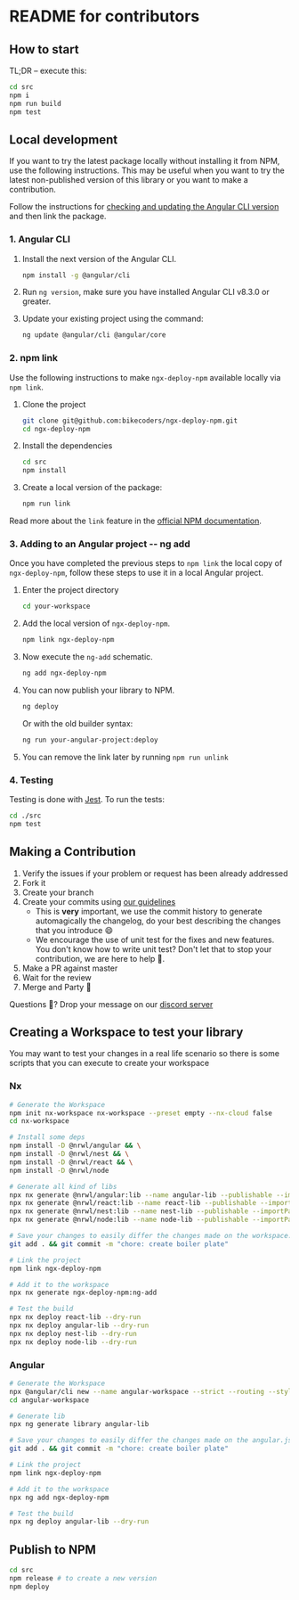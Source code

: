 # README for contributors

## How to start

TL;DR – execute this:

```sh
cd src
npm i
npm run build
npm test
```

## Local development

If you want to try the latest package locally without installing it from NPM, use the following instructions.
This may be useful when you want to try the latest non-published version of this library or you want to make a contribution.

Follow the instructions for [checking and updating the Angular CLI version](#angular-cli) and then link the package.

### 1. Angular CLI

1. Install the next version of the Angular CLI.

   ```sh
   npm install -g @angular/cli
   ```

2. Run `ng version`, make sure you have installed Angular CLI v8.3.0 or greater.

3. Update your existing project using the command:

   ```sh
   ng update @angular/cli @angular/core
   ```

### 2. npm link

Use the following instructions to make `ngx-deploy-npm` available locally via `npm link`.

1. Clone the project

   ```sh
   git clone git@github.com:bikecoders/ngx-deploy-npm.git
   cd ngx-deploy-npm
   ```

2. Install the dependencies

   ```sh
   cd src
   npm install
   ```

3. Create a local version of the package:

   ```sh
   npm run link
   ```

Read more about the `link` feature in the [official NPM documentation](https://docs.npmjs.com/cli/link).

### 3. Adding to an Angular project -- ng add

Once you have completed the previous steps to `npm link` the local copy of `ngx-deploy-npm`, follow these steps to use it in a local Angular project.

1. Enter the project directory

   ```sh
   cd your-workspace
   ```

2. Add the local version of `ngx-deploy-npm`.

   ```sh
   npm link ngx-deploy-npm
   ```

3. Now execute the `ng-add` schematic.

   ```sh
   ng add ngx-deploy-npm
   ```

4. You can now publish your library to NPM.

   ```sh
   ng deploy
   ```

   Or with the old builder syntax:

   ```sh
   ng run your-angular-project:deploy
   ```

5. You can remove the link later by running `npm run unlink`

### 4. Testing

Testing is done with [Jest](https://jestjs.io/).
To run the tests:

```sh
cd ./src
npm test
```

## Making a Contribution

1. Verify the issues if your problem or request has been already addressed
2. Fork it
3. Create your branch
4. Create your commits using [our guidelines](https://www.conventionalcommits.org/en/v1.0.0/)
   - This is **very** important, we use the commit history to generate automagically the changelog, do your best describing the changes that you introduce 😄
   - We encourage the use of unit test for the fixes and new features. You don't know how to write unit test? Don't let that to stop your contribution, we are here to help 👋.
5. Make a PR against master
6. Wait for the review
7. Merge and Party 🎉

Questions 🤔? Drop your message on our [discord server](https://discord.gg/cPa78y6rXn)

## Creating a Workspace to test your library

You may want to test your changes in a real life scenario so
there is some scripts that you can execute to create your workspace

### Nx

```sh
# Generate the Workspace
npm init nx-workspace nx-workspace --preset empty --nx-cloud false
cd nx-workspace

# Install some deps
npm install -D @nrwl/angular && \
npm install -D @nrwl/nest && \
npm install -D @nrwl/react && \
npm install -D @nrwl/node

# Generate all kind of libs
npx nx generate @nrwl/angular:lib --name angular-lib --publishable --importPath angular-lib --style scss && \
npx nx generate @nrwl/react:lib --name react-lib --publishable --importPath react-lib --style scss && \
npx nx generate @nrwl/nest:lib --name nest-lib --publishable --importPath nest-lib && \
npx nx generate @nrwl/node:lib --name node-lib --publishable --importPath node-lib

# Save your changes to easily differ the changes made on the workspace.json
git add . && git commit -m "chore: create boiler plate"

# Link the project
npm link ngx-deploy-npm

# Add it to the workspace
npx nx generate ngx-deploy-npm:ng-add

# Test the build
npx nx deploy react-lib --dry-run
npx nx deploy angular-lib --dry-run
npx nx deploy nest-lib --dry-run
npx nx deploy node-lib --dry-run
```

### Angular

```sh
# Generate the Workspace
npx @angular/cli new --name angular-workspace --strict --routing --style scss
cd angular-workspace

# Generate lib
npx ng generate library angular-lib

# Save your changes to easily differ the changes made on the angular.json
git add . && git commit -m "chore: create boiler plate"

# Link the project
npm link ngx-deploy-npm

# Add it to the workspace
npx ng add ngx-deploy-npm

# Test the build
npx ng deploy angular-lib --dry-run
```

## Publish to NPM

```sh
cd src
npm release # to create a new version
npm deploy
```
